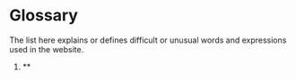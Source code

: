 # Glossary

The list here explains or defines difficult or unusual words and expressions used 
in the website.

1. **
<!--stackedit_data:
eyJoaXN0b3J5IjpbMTc5MTg5MDA2M119
-->